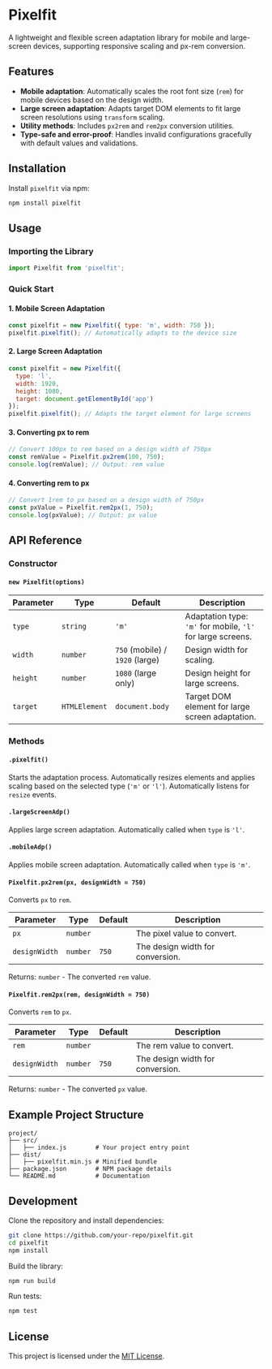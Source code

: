 
# Pixelfit

A lightweight and flexible screen adaptation library for mobile and large-screen devices, supporting responsive scaling and px-rem conversion.

## Features

- **Mobile adaptation**: Automatically scales the root font size (`rem`) for mobile devices based on the design width.
- **Large screen adaptation**: Adapts target DOM elements to fit large screen resolutions using `transform` scaling.
- **Utility methods**: Includes `px2rem` and `rem2px` conversion utilities.
- **Type-safe and error-proof**: Handles invalid configurations gracefully with default values and validations.

## Installation

Install `pixelfit` via npm:

```bash
npm install pixelfit
```

## Usage

### Importing the Library

```javascript
import Pixelfit from 'pixelfit';
```

### Quick Start

#### 1. Mobile Screen Adaptation

```javascript
const pixelfit = new Pixelfit({ type: 'm', width: 750 });
pixelfit.pixelfit(); // Automatically adapts to the device size
```

#### 2. Large Screen Adaptation

```javascript
const pixelfit = new Pixelfit({ 
  type: 'l', 
  width: 1920, 
  height: 1080, 
  target: document.getElementById('app') 
});
pixelfit.pixelfit(); // Adapts the target element for large screens
```

#### 3. Converting px to rem

```javascript
// Convert 100px to rem based on a design width of 750px
const remValue = Pixelfit.px2rem(100, 750);
console.log(remValue); // Output: rem value
```

#### 4. Converting rem to px

```javascript
// Convert 1rem to px based on a design width of 750px
const pxValue = Pixelfit.rem2px(1, 750);
console.log(pxValue); // Output: px value
```

## API Reference

### Constructor

#### `new Pixelfit(options)`

| Parameter    | Type     | Default            | Description                                    |
|--------------|----------|--------------------|------------------------------------------------|
| `type`       | `string` | `'m'`              | Adaptation type: `'m'` for mobile, `'l'` for large screens. |
| `width`      | `number` | `750` (mobile) / `1920` (large) | Design width for scaling. |
| `height`     | `number` | `1080` (large only) | Design height for large screens. |
| `target`     | `HTMLElement` | `document.body` | Target DOM element for large screen adaptation. |

### Methods

#### `.pixelfit()`

Starts the adaptation process. Automatically resizes elements and applies scaling based on the selected type (`'m'` or `'l'`). Automatically listens for `resize` events.

#### `.largeScreenAdp()`

Applies large screen adaptation. Automatically called when `type` is `'l'`.

#### `.mobileAdp()`

Applies mobile screen adaptation. Automatically called when `type` is `'m'`.

#### `Pixelfit.px2rem(px, designWidth = 750)`

Converts `px` to `rem`.

| Parameter      | Type     | Default | Description                      |
|----------------|----------|---------|----------------------------------|
| `px`           | `number` |         | The pixel value to convert.      |
| `designWidth`  | `number` | `750`   | The design width for conversion. |

Returns: `number` - The converted `rem` value.

#### `Pixelfit.rem2px(rem, designWidth = 750)`

Converts `rem` to `px`.

| Parameter      | Type     | Default | Description                      |
|----------------|----------|---------|----------------------------------|
| `rem`          | `number` |         | The rem value to convert.        |
| `designWidth`  | `number` | `750`   | The design width for conversion. |

Returns: `number` - The converted `px` value.

## Example Project Structure

```text
project/
├── src/
│   ├── index.js        # Your project entry point
├── dist/
│   ├── pixelfit.min.js # Minified bundle
├── package.json        # NPM package details
└── README.md           # Documentation
```

## Development

Clone the repository and install dependencies:

```bash
git clone https://github.com/your-repo/pixelfit.git
cd pixelfit
npm install
```

Build the library:

```bash
npm run build
```

Run tests:

```bash
npm test
```

## License

This project is licensed under the [MIT License](LICENSE).

